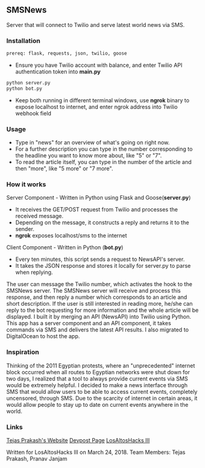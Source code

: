 ## SMSNews
Server that will connect to Twilio and serve latest world news via SMS.

### Installation

```Python
prereq: flask, requests, json, twilio, goose
```
- Ensure you have Twilio account with balance, and enter Twilio API authentication token into **main.py**
```Python
python server.py
python bot.py
```
- Keep both running in different terminal windows, use **ngrok** binary to expose localhost to internet, and enter ngrok address into Twilio webhook field
### Usage
- Type in "news" for an overview of what's going on right now.
- For a further description you can type in the number corresponding to the headline you want to know more about, like "5" or "7".
- To read the article itself, you can type in the number of the article and then "more", like "5 more" or "7 more".

### How it works
Server Component - Written in Python using Flask and Goose(**server.py**)
- It receives the GET/POST request from Twilio and processes the received message.
- Depending on the message, it constructs a reply and returns it to the sender.
- **ngrok** exposes localhost/sms to the internet

Client Component - Written in Python (**bot.py**)
- Every ten minutes, this script sends a request to NewsAPI's server.
- It takes the JSON response and stores it locally for server.py to parse when replying.



 The user can message the Twilio number, which activates the hook to the SMSNews server. The SMSNews server will receive and process this response, and then reply a number which corresponds to an article and short description. If the user is still interested in reading more, he/she can reply to the bot requesting for more information and the whole article will be displayed. I built it by merging an API (NewsAPI) into Twilio using Python. This app has a server component and an API component, it takes commands via SMS and delivers the latest API results. I also migrated to DigitalOcean to host the app.

### Inspiration
Thinking of the 2011 Egyptian protests, where an "unprecedented" internet block occurred when all routes to Egyptian networks were shut down for two days, I realized that a tool to always provide current events via SMS would be extremely helpful. I decided to make a news interface through SMS that would allow users to be able to access current events, completely uncensored, through SMS. Due to the scarcity of internet in certain areas, it would allow people to stay up to date on current events anywhere in the world.

### Links
[Tejas Prakash's Website](http://tejasp.me)
[Devpost Page](https://devpost.com/software/sms-news)
[LosAltosHacks III](https://www.losaltoshacks.com/2018/)


Written for LosAltosHacks III on March 24, 2018.
Team Members: Tejas Prakash, Pranav Janjam
